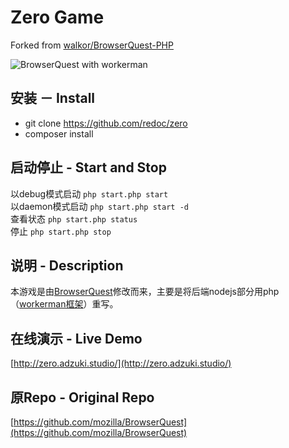 # Zero Game
Forked from [walkor/BrowserQuest-PHP](https://github.com/walkor/BrowserQuest-PHP)

![BrowserQuest with workerman](https://github.com/walkor/BrowserQuest-PHP/blob/master/Web/img/screenshot.jpg?raw=true)

## 安装 － Install
+   git clone https://github.com/redoc/zero
+   composer install 

## 启动停止 - Start and Stop
以debug模式启动 ```php start.php start```  
以daemon模式启动 ```php start.php start -d```  
查看状态 ```php start.php status```  
停止 ```php start.php stop```  

## 说明 - Description
本游戏是由[BrowserQuest](https://github.com/mozilla/BrowserQuest)修改而来，主要是将后端nodejs部分用php（[workerman框架](https://github.com/walkor/workerman)）重写。

## 在线演示 - Live Demo
[http://zero.adzuki.studio/](http://zero.adzuki.studio/)

## 原Repo - Original Repo
[https://github.com/mozilla/BrowserQuest](https://github.com/mozilla/BrowserQuest)
